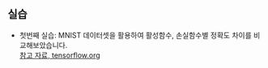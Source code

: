 ## 실습  
- 첫번째 실습: MNIST 데이터셋을 활용하여 활성함수, 손실함수별 정확도 차이를 비교해보았습니다.  
[참고 자료, tensorflow.org](https://www.tensorflow.org/tutorials/keras/classification?hl=ko)